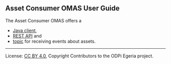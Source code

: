 <!-- SPDX-License-Identifier: CC-BY-4.0 -->
<!-- Copyright Contributors to the ODPi Egeria project. -->


## Asset Consumer OMAS User Guide

The Asset Consumer OMAS offers a

* [Java client](../../asset-consumer-client/docs/user/java-client), 
* [REST API](../../asset-consumer-client/docs/user) and 
* [topic](../../asset-consumer-client/docs/user/java-events) for receiving events about assets.



----
License: [CC BY 4.0](https://creativecommons.org/licenses/by/4.0/),
Copyright Contributors to the ODPi Egeria project.